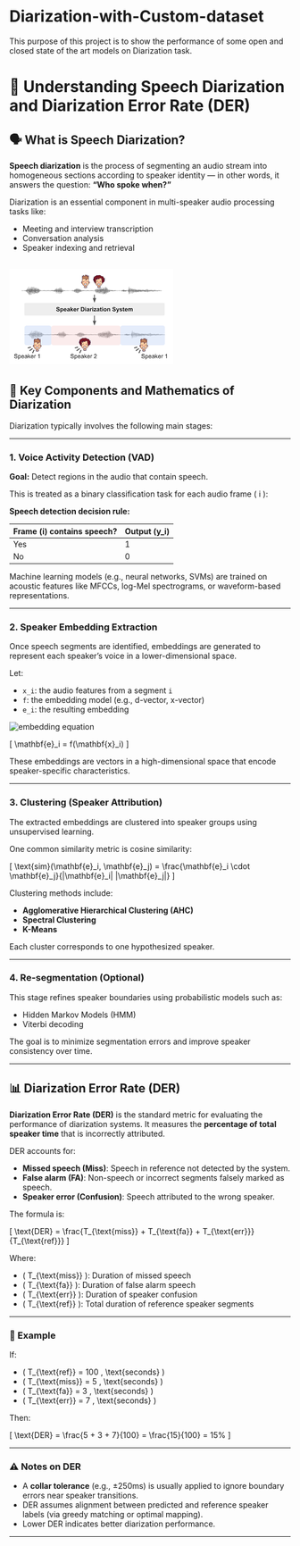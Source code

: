 # Diarization-with-Custom-dataset
This purpose of this project is to show the performance of some open and closed state of the art models on Diarization task.

# 🧠 Understanding Speech Diarization and Diarization Error Rate (DER)

## 🗣️ What is Speech Diarization?

**Speech diarization** is the process of segmenting an audio stream into homogeneous sections according to speaker identity — in other words, it answers the question: **“Who spoke when?”**

Diarization is an essential component in multi-speaker audio processing tasks like:
- Meeting and interview transcription
- Conversation analysis
- Speaker indexing and retrieval

![Alt text](gallery/dia.png)
---

## 📐 Key Components and Mathematics of Diarization

Diarization typically involves the following main stages:

---

### 1. Voice Activity Detection (VAD)

**Goal:** Detect regions in the audio that contain speech.

This is treated as a binary classification task for each audio frame \( i \):

**Speech detection decision rule:**

| Frame \(i\) contains speech? | Output \(y_i\) |
|-----------------------------|----------------|
| Yes                         | 1              |
| No                          | 0              |


Machine learning models (e.g., neural networks, SVMs) are trained on acoustic features like MFCCs, log-Mel spectrograms, or waveform-based representations.

---

### 2. Speaker Embedding Extraction

Once speech segments are identified, embeddings are generated to represent each speaker’s voice in a lower-dimensional space.

Let:
- `x_i`: the audio features from a segment `i`
- `f`: the embedding model (e.g., d-vector, x-vector)
- `e_i`: the resulting embedding

![embedding equation](https://latex.codecogs.com/png.image?\dpi{110}&space;\mathbf{e}_i&space;=&space;f(\mathbf{x}_i))


\[
\mathbf{e}_i = f(\mathbf{x}_i)
\]

These embeddings are vectors in a high-dimensional space that encode speaker-specific characteristics.

---

### 3. Clustering (Speaker Attribution)

The extracted embeddings are clustered into speaker groups using unsupervised learning.

One common similarity metric is cosine similarity:

\[
\text{sim}(\mathbf{e}_i, \mathbf{e}_j) = \frac{\mathbf{e}_i \cdot \mathbf{e}_j}{\|\mathbf{e}_i\| \|\mathbf{e}_j\|}
\]

Clustering methods include:
- **Agglomerative Hierarchical Clustering (AHC)**
- **Spectral Clustering**
- **K-Means**

Each cluster corresponds to one hypothesized speaker.

---

### 4. Re-segmentation (Optional)

This stage refines speaker boundaries using probabilistic models such as:
- Hidden Markov Models (HMM)
- Viterbi decoding

The goal is to minimize segmentation errors and improve speaker consistency over time.

---

## 📊 Diarization Error Rate (DER)

**Diarization Error Rate (DER)** is the standard metric for evaluating the performance of diarization systems. It measures the **percentage of total speaker time** that is incorrectly attributed.

DER accounts for:
- **Missed speech (Miss)**: Speech in reference not detected by the system.
- **False alarm (FA)**: Non-speech or incorrect segments falsely marked as speech.
- **Speaker error (Confusion)**: Speech attributed to the wrong speaker.

The formula is:

\[
\text{DER} = \frac{T_{\text{miss}} + T_{\text{fa}} + T_{\text{err}}}{T_{\text{ref}}}
\]

Where:
- \( T_{\text{miss}} \): Duration of missed speech
- \( T_{\text{fa}} \): Duration of false alarm speech
- \( T_{\text{err}} \): Duration of speaker confusion
- \( T_{\text{ref}} \): Total duration of reference speaker segments

---

### 🧮 Example

If:
- \( T_{\text{ref}} = 100 \, \text{seconds} \)
- \( T_{\text{miss}} = 5 \, \text{seconds} \)
- \( T_{\text{fa}} = 3 \, \text{seconds} \)
- \( T_{\text{err}} = 7 \, \text{seconds} \)

Then:

\[
\text{DER} = \frac{5 + 3 + 7}{100} = \frac{15}{100} = 15\%
\]

---

### ⚠️ Notes on DER

- A **collar tolerance** (e.g., ±250ms) is usually applied to ignore boundary errors near speaker transitions.
- DER assumes alignment between predicted and reference speaker labels (via greedy matching or optimal mapping).
- Lower DER indicates better diarization performance.

---
